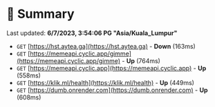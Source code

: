 # 📖 Summary
Last updated: **6/7/2023, 3:54:06 PG "Asia/Kuala_Lumpur"**

- `GET` [https://hst.aytea.ga](https://hst.aytea.ga) - **Down** (163ms)
- `GET` [https://memeapi.cyclic.app/gimme](https://memeapi.cyclic.app/gimme) - **Up** (764ms)
- `GET` [https://memeapi.cyclic.app](https://memeapi.cyclic.app) - **Up** (558ms)
- `GET` [https://klik.ml/health](https://klik.ml/health) - **Up** (449ms)
- `GET` [https://dumb.onrender.com](https://dumb.onrender.com) - **Up** (608ms)
